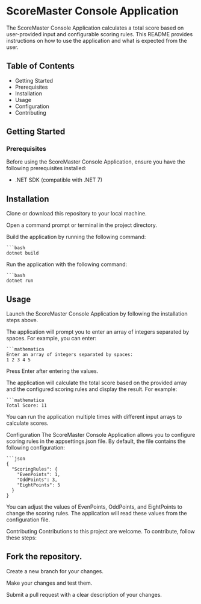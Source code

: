 # ScoreMaster Console Application
The ScoreMaster Console Application calculates a total score based on user-provided input and configurable scoring rules. This README provides instructions on how to use the application and what is expected from the user.

## Table of Contents
- Getting Started
- Prerequisites
- Installation
- Usage
- Configuration
- Contributing

## Getting Started
### Prerequisites
Before using the ScoreMaster Console Application, ensure you have the following prerequisites installed:

- .NET SDK (compatible with .NET 7)

## Installation
Clone or download this repository to your local machine.

Open a command prompt or terminal in the project directory.

Build the application by running the following command:

    ```bash    
    dotnet build

Run the application with the following command:

	```bash    
    dotnet run

## Usage
Launch the ScoreMaster Console Application by following the installation steps above.

The application will prompt you to enter an array of integers separated by spaces. For example, you can enter:

	```mathematica    
	Enter an array of integers separated by spaces:
	1 2 3 4 5

Press Enter after entering the values.

The application will calculate the total score based on the provided array and the configured scoring rules and display the result. For example:

	```mathematica    
    Total Score: 11

You can run the application multiple times with different input arrays to calculate scores.

Configuration
The ScoreMaster Console Application allows you to configure scoring rules in the appsettings.json file. By default, the file contains the following configuration:

	```json
	{
	  "ScoringRules": {
		"EvenPoints": 1,
		"OddPoints": 3,
		"EightPoints": 5
	  }
	}
You can adjust the values of EvenPoints, OddPoints, and EightPoints to change the scoring rules. The application will read these values from the configuration file.

Contributing
Contributions to this project are welcome. To contribute, follow these steps:

## Fork the repository.

Create a new branch for your changes.

Make your changes and test them.

Submit a pull request with a clear description of your changes.
